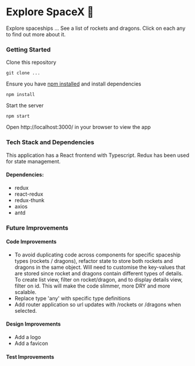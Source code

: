 # Explore SpaceX 🚀

Explore spaceships ... See a list of rockets and dragons. Click on each any to find out more about it.

### Getting Started
Clone this repository
````
git clone ...
````

Ensure you have [npm installed](https://www.npmjs.com/get-npm) and install dependencies
````
npm install
````

Start the server
````
npm start
````

Open http://localhost:3000/ in your browser to view the app

### Tech Stack and Dependencies
This application has a React frontend with Typescript. Redux has been used for state management.

#### Dependencies:
- redux
- react-redux
- redux-thunk
- axios
- antd

### Future Improvements
#### Code Improvements
- To avoid duplicating code across components for specific spaceship types (rockets / dragons), refactor state to store both rockets and dragons in the same object. Will need to customise the key-values that are stored since rocket and dragons contain different types of details. To create list view, filter on rocket/dragon, and to display details view, filter on id. This will make the code slimmer, more DRY and more scalable.
- Replace type 'any' with specific type definitions
- Add router application so url updates with /rockets or /dragons when selected.

#### Design Improvements
- Add a logo
- Add a favicon

#### Test Improvements

